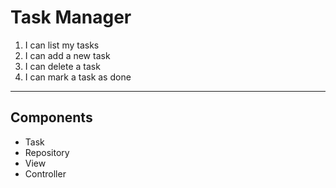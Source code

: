 # Task Manager

1. I can list my tasks
1. I can add a new task
1. I can delete a task
1. I can mark a task as done

---

## Components

- Task
- Repository
- View
- Controller
